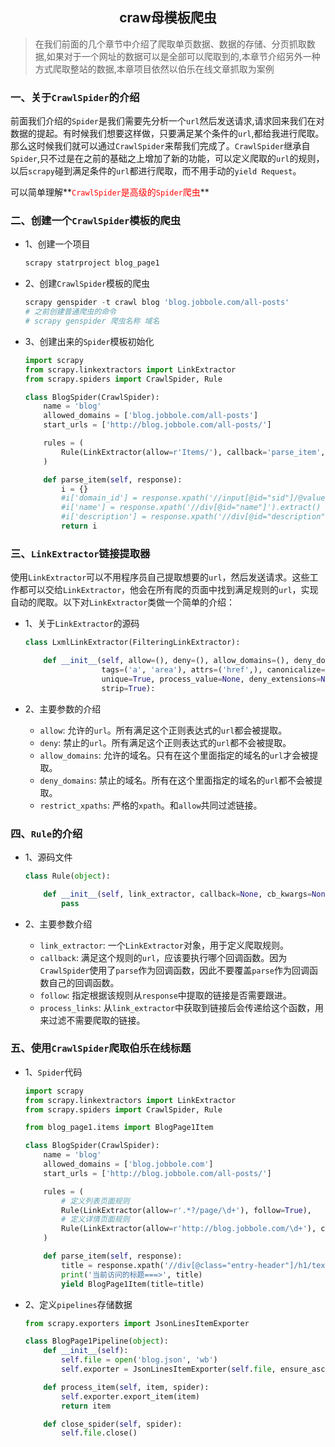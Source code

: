 ## <center>craw母模板爬虫</center>

> 在我们前面的几个章节中介绍了爬取单页数据、数据的存储、分页抓取数据,如果对于一个网址的数据可以是全部可以爬取到的,本章节介绍另外一种方式爬取整站的数据,本章项目依然以伯乐在线文章抓取为案例

### 一、关于`CrawlSpider`的介绍
前面我们介绍的`Spider`是我们需要先分析一个`url`然后发送请求,请求回来我们在对数据的提起。有时候我们想要这样做，只要满足某个条件的`url`,都给我进行爬取。那么这时候我们就可以通过`CrawlSpider`来帮我们完成了。`CrawlSpider`继承自`Spider`,只不过是在之前的基础之上增加了新的功能，可以定义爬取的`url`的规则，以后`scrapy`碰到满足条件的`url`都进行爬取，而不用手动的`yield Request`。


可以简单理解**<font color="#f00">`CrawlSpider`是高级的`Spider`爬虫</font>**

### 二、创建一个`CrawlSpider`模板的爬虫

* 1、创建一个项目

  ```py
  scrapy statrproject blog_page1
  ```

* 2、创建`CrawlSpider`模板的爬虫

  ```py
  scrapy genspider -t crawl blog 'blog.jobbole.com/all-posts'
  # 之前创建普通爬虫的命令
  # scrapy genspider 爬虫名称 域名
  ```

* 3、创建出来的`Spider`模板初始化

  ```py
  import scrapy
  from scrapy.linkextractors import LinkExtractor
  from scrapy.spiders import CrawlSpider, Rule

  class BlogSpider(CrawlSpider):
      name = 'blog'
      allowed_domains = ['blog.jobbole.com/all-posts']
      start_urls = ['http://blog.jobbole.com/all-posts/']

      rules = (
          Rule(LinkExtractor(allow=r'Items/'), callback='parse_item', follow=True),
      )

      def parse_item(self, response):
          i = {}
          #i['domain_id'] = response.xpath('//input[@id="sid"]/@value').extract()
          #i['name'] = response.xpath('//div[@id="name"]').extract()
          #i['description'] = response.xpath('//div[@id="description"]').extract()
          return i
  ```

### 三、`LinkExtractor`链接提取器

使用`LinkExtractor`可以不用程序员自己提取想要的`url`，然后发送请求。这些工作都可以交给`LinkExtractor`，他会在所有爬的页面中找到满足规则的`url`，实现自动的爬取。以下对`LinkExtractor`类做一个简单的介绍：

* 1、关于`LinkExtractor`的源码

  ```py
  class LxmlLinkExtractor(FilteringLinkExtractor):

      def __init__(self, allow=(), deny=(), allow_domains=(), deny_domains=(), restrict_xpaths=(),
                   tags=('a', 'area'), attrs=('href',), canonicalize=False,
                   unique=True, process_value=None, deny_extensions=None, restrict_css=(),
                   strip=True):
  ```

* 2、主要参数的介绍

  * `allow`: 允许的`url`。所有满足这个正则表达式的`url`都会被提取。
  * `deny`: 禁止的`url`。所有满足这个正则表达式的`url`都不会被提取。
  * `allow_domains`: 允许的域名。只有在这个里面指定的域名的`url`才会被提取。
  * `deny_domains`: 禁止的域名。所有在这个里面指定的域名的`url`都不会被提取。
  * `restrict_xpaths`: 严格的`xpath`。和`allow`共同过滤链接。

### 四、`Rule`的介绍

* 1、源码文件

  ```py
  class Rule(object):

      def __init__(self, link_extractor, callback=None, cb_kwargs=None, follow=None, process_links=None, process_request=identity):
          pass
  ```

* 2、主要参数介绍

  * `link_extractor`: 一个`LinkExtractor`对象，用于定义爬取规则。
  * `callback`: 满足这个规则的`url`，应该要执行哪个回调函数。因为`CrawlSpider`使用了`parse`作为回调函数，因此不要覆盖`parse`作为回调函数自己的回调函数。
  * `follow`: 指定根据该规则从`response`中提取的链接是否需要跟进。
  * `process_links`: 从`link_extractor`中获取到链接后会传递给这个函数，用来过滤不需要爬取的链接。


### 五、使用`CrawlSpider`爬取伯乐在线标题

* 1、`Spider`代码

  ```py
  import scrapy
  from scrapy.linkextractors import LinkExtractor
  from scrapy.spiders import CrawlSpider, Rule

  from blog_page1.items import BlogPage1Item

  class BlogSpider(CrawlSpider):
      name = 'blog'
      allowed_domains = ['blog.jobbole.com']
      start_urls = ['http://blog.jobbole.com/all-posts/']

      rules = (
          # 定义列表页面规则
          Rule(LinkExtractor(allow=r'.*?/page/\d+'), follow=True),
          # 定义详情页面规则
          Rule(LinkExtractor(allow=r'http://blog.jobbole.com/\d+'), callback='parse_item', follow=True),
      )

      def parse_item(self, response):
          title = response.xpath('//div[@class="entry-header"]/h1/text()').extract_first()
          print('当前访问的标题===>', title)
          yield BlogPage1Item(title=title)
  ```

* 2、定义`pipelines`存储数据

  ```py
  from scrapy.exporters import JsonLinesItemExporter

  class BlogPage1Pipeline(object):
      def __init__(self):
          self.file = open('blog.json', 'wb')
          self.exporter = JsonLinesItemExporter(self.file, ensure_ascii=False, encoding='utf8')

      def process_item(self, item, spider):
          self.exporter.export_item(item)
          return item

      def close_spider(self, spider):
          self.file.close()
  ```

